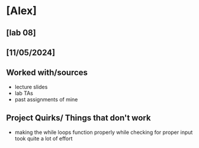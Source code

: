 # [Alex]
## [lab 08]
## [11/05/2024]
## Worked with/sources 
* lecture slides
* lab TAs
* past assignments of mine
## Project Quirks/ Things that don't work
* making the while loops function properly while checking for proper input took quite a lot of effort
